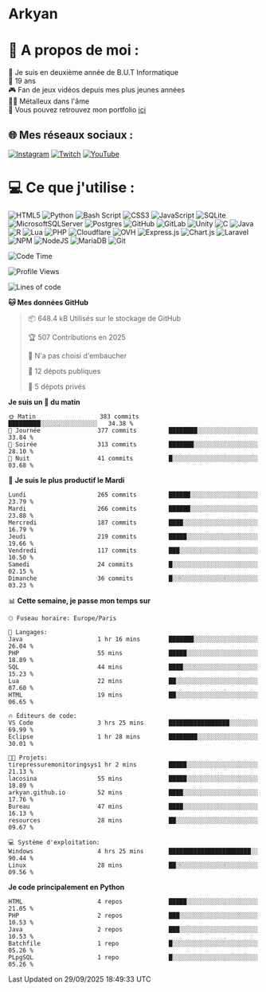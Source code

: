 # Arkyan
 # 💫 A propos de moi :
📖 Je suis en deuxième année de B.U.T Informatique  
🎂 19 ans  
🎮 Fan de jeux vidéos depuis mes plus jeunes années  
🤘🏻 Métalleux dans l'âme  
📕 Vous pouvez retrouvez mon portfolio [ici](https://arkyanportfolio.netlify.app/)

## 🌐 Mes réseaux sociaux :
[![Instagram](https://img.shields.io/badge/Instagram-%23E4405F.svg?logo=Instagram&logoColor=white)](https://instagram.com/arkyan25) [![Twitch](https://img.shields.io/badge/Twitch-%239146FF.svg?logo=Twitch&logoColor=white)](https://twitch.tv/arkyan_) [![YouTube](https://img.shields.io/badge/YouTube-%23FF0000.svg?logo=YouTube&logoColor=white)](https://youtube.com/@arkyan_) 

# 💻 Ce que j'utilise :
![HTML5](https://img.shields.io/badge/html5-%23E34F26.svg?style=for-the-badge&logo=html5&logoColor=white) ![Python](https://img.shields.io/badge/python-3670A0?style=for-the-badge&logo=python&logoColor=ffdd54) ![Bash Script](https://img.shields.io/badge/bash_script-%23121011.svg?style=for-the-badge&logo=gnu-bash&logoColor=white) ![CSS3](https://img.shields.io/badge/css3-%231572B6.svg?style=for-the-badge&logo=css3&logoColor=white) ![JavaScript](https://img.shields.io/badge/javascript-%23323330.svg?style=for-the-badge&logo=javascript&logoColor=%23F7DF1E) ![SQLite](https://img.shields.io/badge/sqlite-%2307405e.svg?style=for-the-badge&logo=sqlite&logoColor=white) ![MicrosoftSQLServer](https://img.shields.io/badge/Microsoft%20SQL%20Server-CC2927?style=for-the-badge&logo=microsoft%20sql%20server&logoColor=white) ![Postgres](https://img.shields.io/badge/postgres-%23316192.svg?style=for-the-badge&logo=postgresql&logoColor=white) ![GitHub](https://img.shields.io/badge/github-%23121011.svg?style=for-the-badge&logo=github&logoColor=white) ![GitLab](https://img.shields.io/badge/gitlab-%23181717.svg?style=for-the-badge&logo=gitlab&logoColor=white) ![Unity](https://img.shields.io/badge/unity-%23000000.svg?style=for-the-badge&logo=unity&logoColor=white)  ![C](https://img.shields.io/badge/c-%2300599C.svg?style=for-the-badge&logo=c&logoColor=white) ![Java](https://img.shields.io/badge/java-%23ED8B00.svg?style=for-the-badge&logo=openjdk&logoColor=white) ![R](https://img.shields.io/badge/r-%23276DC3.svg?style=for-the-badge&logo=r&logoColor=white)
![Lua](https://img.shields.io/badge/lua-%232C2D72.svg?style=for-the-badge&logo=lua&logoColor=white) ![PHP](https://img.shields.io/badge/php-%23777BB4.svg?style=for-the-badge&logo=php&logoColor=white) ![Cloudflare](https://img.shields.io/badge/Cloudflare-F38020?style=for-the-badge&logo=Cloudflare&logoColor=white) ![OVH](https://img.shields.io/badge/ovh-%23123F6D.svg?style=for-the-badge&logo=ovh&logoColor=#123F6D) ![Express.js](https://img.shields.io/badge/express.js-%23404d59.svg?style=for-the-badge&logo=express&logoColor=%2361DAFB) ![Chart.js](https://img.shields.io/badge/chart.js-F5788D.svg?style=for-the-badge&logo=chart.js&logoColor=white) ![Laravel](https://img.shields.io/badge/laravel-%23FF2D20.svg?style=for-the-badge&logo=laravel&logoColor=white) ![NPM](https://img.shields.io/badge/NPM-%23CB3837.svg?style=for-the-badge&logo=npm&logoColor=white) ![NodeJS](https://img.shields.io/badge/node.js-6DA55F?style=for-the-badge&logo=node.js&logoColor=white) ![MariaDB](https://img.shields.io/badge/MariaDB-003545?style=for-the-badge&logo=mariadb&logoColor=white) ![Git](https://img.shields.io/badge/git-%23F05033.svg?style=for-the-badge&logo=git&logoColor=white)

<!--START_SECTION:waka-->
![Code Time](http://img.shields.io/badge/Code%20Time-408%20hrs%2015%20mins-blue)

![Profile Views](http://img.shields.io/badge/Vues%20du%20profil-0-blue)

![Lines of code](https://img.shields.io/badge/Depuis%20Hello%20World%2C%20j%27ai%20%C3%A9crit-4.1%20million%20Lignes%20de%20code-blue)

**🐱 Mes données GitHub** 

> 📦 648.4 kB Utilisés sur le stockage de GitHub 
 > 
> 🏆 507 Contributions en 2025
 > 
> 🚫 N'a pas choisi d'embaucher
 > 
> 📜 12 dépots publiques 
 > 
> 🔑 5 dépots privés 
 > 
**Je suis un 🐤 du matin** 

```text
🌞 Matin                  383 commits         █████████░░░░░░░░░░░░░░░░   34.38 % 
🌆 Journée                377 commits         ████████░░░░░░░░░░░░░░░░░   33.84 % 
🌃 Soirée                 313 commits         ███████░░░░░░░░░░░░░░░░░░   28.10 % 
🌙 Nuit                   41 commits          █░░░░░░░░░░░░░░░░░░░░░░░░   03.68 % 
```
📅 **Je suis le plus productif le Mardi** 

```text
Lundi                    265 commits         ██████░░░░░░░░░░░░░░░░░░░   23.79 % 
Mardi                    266 commits         ██████░░░░░░░░░░░░░░░░░░░   23.88 % 
Mercredi                 187 commits         ████░░░░░░░░░░░░░░░░░░░░░   16.79 % 
Jeudi                    219 commits         █████░░░░░░░░░░░░░░░░░░░░   19.66 % 
Vendredi                 117 commits         ███░░░░░░░░░░░░░░░░░░░░░░   10.50 % 
Samedi                   24 commits          █░░░░░░░░░░░░░░░░░░░░░░░░   02.15 % 
Dimanche                 36 commits          █░░░░░░░░░░░░░░░░░░░░░░░░   03.23 % 
```


📊 **Cette semaine, je passe mon temps sur** 

```text
🕑︎ Fuseau horaire: Europe/Paris

💬 Langages: 
Java                     1 hr 16 mins        ███████░░░░░░░░░░░░░░░░░░   26.04 % 
PHP                      55 mins             █████░░░░░░░░░░░░░░░░░░░░   18.89 % 
SQL                      44 mins             ████░░░░░░░░░░░░░░░░░░░░░   15.23 % 
Lua                      22 mins             ██░░░░░░░░░░░░░░░░░░░░░░░   07.60 % 
HTML                     19 mins             ██░░░░░░░░░░░░░░░░░░░░░░░   06.65 % 

🔥 Éditeurs de code: 
VS Code                  3 hrs 25 mins       █████████████████░░░░░░░░   69.99 % 
Eclipse                  1 hr 28 mins        ████████░░░░░░░░░░░░░░░░░   30.01 % 

🐱‍💻 Projets: 
tirepressuremonitoringsys1 hr 2 mins         █████░░░░░░░░░░░░░░░░░░░░   21.13 % 
lacosina                 55 mins             █████░░░░░░░░░░░░░░░░░░░░   18.89 % 
arkyan.github.io         52 mins             ████░░░░░░░░░░░░░░░░░░░░░   17.76 % 
Bureau                   47 mins             ████░░░░░░░░░░░░░░░░░░░░░   16.13 % 
resources                28 mins             ██░░░░░░░░░░░░░░░░░░░░░░░   09.67 % 

💻 Système d'exploitation: 
Windows                  4 hrs 25 mins       ███████████████████████░░   90.44 % 
Linux                    28 mins             ██░░░░░░░░░░░░░░░░░░░░░░░   09.56 % 
```

**Je code principalement en Python** 

```text
HTML                     4 repos             █████░░░░░░░░░░░░░░░░░░░░   21.05 % 
PHP                      2 repos             ███░░░░░░░░░░░░░░░░░░░░░░   10.53 % 
Java                     2 repos             ███░░░░░░░░░░░░░░░░░░░░░░   10.53 % 
Batchfile                1 repo              █░░░░░░░░░░░░░░░░░░░░░░░░   05.26 % 
PLpgSQL                  1 repo              █░░░░░░░░░░░░░░░░░░░░░░░░   05.26 % 
```




 Last Updated on 29/09/2025 18:49:33 UTC
<!--END_SECTION:waka-->

<!--START_SECTION:SHOW_PROJECTS-->
<!--END_SECTION:SHOW_PROJECTS-->

<!--START_SECTION:SHOW_LINES_OF_CODE-->
<!--END_SECTION:SHOW_LINES_OF_CODE-->

<!--START_SECTION:SHOW_TOTAL_CODE_TIME-->
<!--END_SECTION:SHOW_TOTAL_CODE_TIME-->

<!--START_SECTION:SHOW_PROFILE_VIEWS-->
<!--END_SECTION:SHOW_PROFILE_VIEWS-->

<!--START_SECTION:SHOW_COMMIT-->
<!--END_SECTION:SHOW_COMMIT-->

<!--START_SECTION:SHOW_DAYS_OF_WEEK-->
<!--END_SECTION:SHOW_DAYS_OF_WEEK-->

<!--START_SECTION:SHOW_LANGUAGE-->
<!--END_SECTION:SHOW_LANGUAGE-->

<!--START_SECTION:SHOW_TIMEZONE-->
<!--END_SECTION:SHOW_TIMEZONE-->

<!--START_SECTION:SHOW_LANGUAGE_PER_REPO-->
<!--END_SECTION:SHOW_LANGUAGE_PER_REPO-->

<!--START_SECTION:SHOW_SHORT_INFO-->
<!--END_SECTION:SHOW_SHORT_INFO-->

